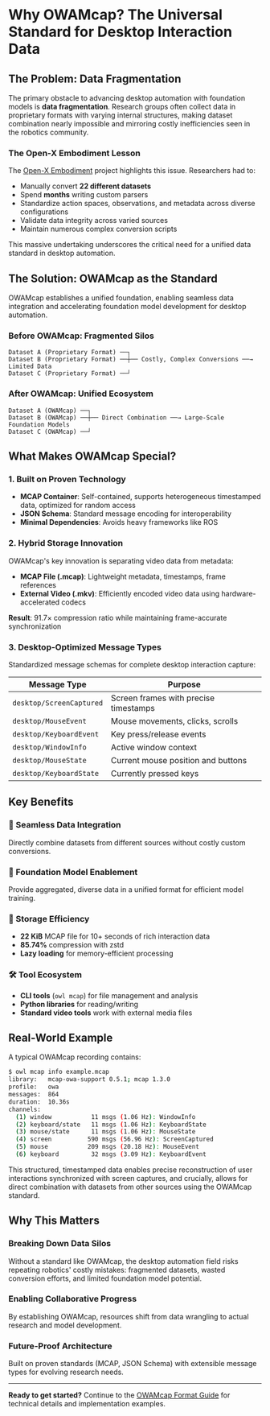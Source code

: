 # Why OWAMcap? The Universal Standard for Desktop Interaction Data

## The Problem: Data Fragmentation

The primary obstacle to advancing desktop automation with foundation models is **data fragmentation**. Research groups often collect data in proprietary formats with varying internal structures, making dataset combination nearly impossible and mirroring costly inefficiencies seen in the robotics community.

### The Open-X Embodiment Lesson

The [Open-X Embodiment](https://robotics-transformer-x.github.io/) project highlights this issue. Researchers had to:

- Manually convert **22 different datasets**
- Spend **months** writing custom parsers  
- Standardize action spaces, observations, and metadata across diverse configurations
- Validate data integrity across varied sources
- Maintain numerous complex conversion scripts

This massive undertaking underscores the critical need for a unified data standard in desktop automation.

## The Solution: OWAMcap as the Standard

OWAMcap establishes a unified foundation, enabling seamless data integration and accelerating foundation model development for desktop automation.

### Before OWAMcap: Fragmented Silos
```
Dataset A (Proprietary Format) ──┐
Dataset B (Proprietary Format) ──┼── Costly, Complex Conversions ──→ Limited Data
Dataset C (Proprietary Format) ──┘
```

### After OWAMcap: Unified Ecosystem  
```
Dataset A (OWAMcap) ──┐
Dataset B (OWAMcap) ──┼── Direct Combination ──→ Large-Scale Foundation Models
Dataset C (OWAMcap) ──┘
```

## What Makes OWAMcap Special?

### 1. Built on Proven Technology
- **MCAP Container**: Self-contained, supports heterogeneous timestamped data, optimized for random access
- **JSON Schema**: Standard message encoding for interoperability
- **Minimal Dependencies**: Avoids heavy frameworks like ROS

### 2. Hybrid Storage Innovation
OWAMcap's key innovation is separating video data from metadata:

- **MCAP File (.mcap)**: Lightweight metadata, timestamps, frame references
- **External Video (.mkv)**: Efficiently encoded video data using hardware-accelerated codecs

**Result**: 91.7× compression ratio while maintaining frame-accurate synchronization

### 3. Desktop-Optimized Message Types
Standardized message schemas for complete desktop interaction capture:

| Message Type | Purpose |
|--------------|---------|
| `desktop/ScreenCaptured` | Screen frames with precise timestamps |
| `desktop/MouseEvent` | Mouse movements, clicks, scrolls |
| `desktop/KeyboardEvent` | Key press/release events |
| `desktop/WindowInfo` | Active window context |
| `desktop/MouseState` | Current mouse position and buttons |
| `desktop/KeyboardState` | Currently pressed keys |

## Key Benefits

### 🔗 Seamless Data Integration
Directly combine datasets from different sources without costly custom conversions.

### 🚀 Foundation Model Enablement  
Provide aggregated, diverse data in a unified format for efficient model training.

### 💾 Storage Efficiency
- **22 KiB** MCAP file for 10+ seconds of rich interaction data
- **85.74%** compression with zstd
- **Lazy loading** for memory-efficient processing

### 🛠️ Tool Ecosystem
- **CLI tools** (`owl mcap`) for file management and analysis
- **Python libraries** for reading/writing
- **Standard video tools** work with external media files

## Real-World Example

A typical OWAMcap recording contains:

```bash
$ owl mcap info example.mcap
library:   mcap-owa-support 0.5.1; mcap 1.3.0
profile:   owa
messages:  864
duration:  10.36s
channels:
  (1) window           11 msgs (1.06 Hz): WindowInfo      
  (2) keyboard/state   11 msgs (1.06 Hz): KeyboardState   
  (3) mouse/state      11 msgs (1.06 Hz): MouseState      
  (4) screen          590 msgs (56.96 Hz): ScreenCaptured   
  (5) mouse           209 msgs (20.18 Hz): MouseEvent       
  (6) keyboard         32 msgs (3.09 Hz): KeyboardEvent
```

This structured, timestamped data enables precise reconstruction of user interactions synchronized with screen captures, and crucially, allows for direct combination with datasets from other sources using the OWAMcap standard.

## Why This Matters

### Breaking Down Data Silos
Without a standard like OWAMcap, the desktop automation field risks repeating robotics' costly mistakes: fragmented datasets, wasted conversion efforts, and limited foundation model potential.

### Enabling Collaborative Progress
By establishing OWAMcap, resources shift from data wrangling to actual research and model development.

### Future-Proof Architecture
Built on proven standards (MCAP, JSON Schema) with extensible message types for evolving research needs.

---

**Ready to get started?** Continue to the [OWAMcap Format Guide](owamcap_format_guide.md) for technical details and implementation examples.
